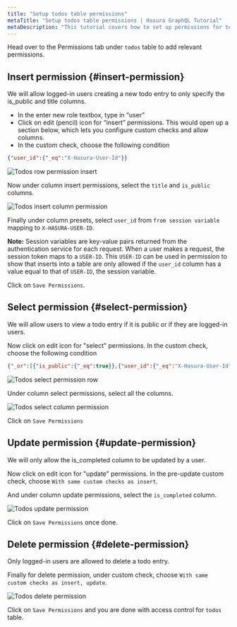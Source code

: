 ```yaml
---
title: "Setup todos table permissions"
metaTitle: "Setup todos table permissions | Hasura GraphQL Tutorial"
metaDescription: "This tutorial covers how to set up permissions for todos table for insert, select, update and delete operations using Hasura console"
---
```


Head over to the Permissions tab under `todos` table to add relevant permissions.

## Insert permission {#insert-permission}

We will allow logged-in users creating a new todo entry to only specify the is_public and title columns.

- In the enter new role textbox, type in “user”
- Click on edit (pencil) icon for “insert” permissions. This would open up a section below, which lets you configure custom checks and allow columns.
- In the custom check, choose the following condition

```json
{"user_id":{"_eq":"X-Hasura-User-Id"}}
```

![Todos row permission insert](https://graphql-engine-cdn.hasura.io/learn-hasura/assets/graphql-hasura/todos-table-row-permission-insert.png)

Now under column insert permissions, select the `title` and `is_public` columns.

![Todos insert column permission](https://graphql-engine-cdn.hasura.io/learn-hasura/assets/graphql-hasura/todos-insert-column-permission.png)

Finally under column presets, select `user_id` from `from session variable` mapping to `X-HASURA-USER-ID`.

**Note:** Session variables are key-value pairs returned from the authentication service for each request. When a user makes a request, the session token maps to a `USER-ID`. This `USER-ID` can be used in permission to show that inserts into a table are only allowed if the `user_id` column has a value equal to that of `USER-ID`, the session variable.

Click on `Save Permissions`.

## Select permission {#select-permission}

We will allow users to view a todo entry if it is public or if they are logged-in users.

Now click on edit icon for "select" permissions. In the custom check, choose the following condition

```json
{"_or":[{"is_public":{"_eq":true}},{"user_id":{"_eq":"X-Hasura-User-Id"}}]}
```

![Todos select permission row](https://graphql-engine-cdn.hasura.io/learn-hasura/assets/graphql-hasura/todos-select-permission-row.png)

Under column select permissions, select all the columns.

![Todos select column permission](https://graphql-engine-cdn.hasura.io/learn-hasura/assets/graphql-hasura/todos-select-permission-column.png)

Click on `Save Permissions`

## Update permission {#update-permission}

We will only allow the is_completed column to be updated by a user.

Now click on edit icon for "update" permissions. In the pre-update custom check, choose `With same custom checks as insert`.

And under column update permissions, select the `is_completed` column.

![Todos update permission](https://graphql-engine-cdn.hasura.io/learn-hasura/assets/graphql-hasura/todos-update-permission-pre-update.png)

Click on `Save Permissions` once done.

## Delete permission {#delete-permission}

Only logged-in users are allowed to delete a todo entry.

Finally for delete permission, under custom check, choose `With same custom checks as insert, update`.

![Todos delete permission](https://graphql-engine-cdn.hasura.io/learn-hasura/assets/graphql-hasura/todos-delete-permission.png)

Click on `Save Permissions` and you are done with access control for `todos` table.
